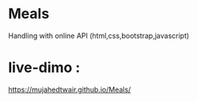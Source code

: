 # Meals
Handling with online API (html,css,bootstrap,javascript)
# live-dimo :
https://mujahedtwair.github.io/Meals/
